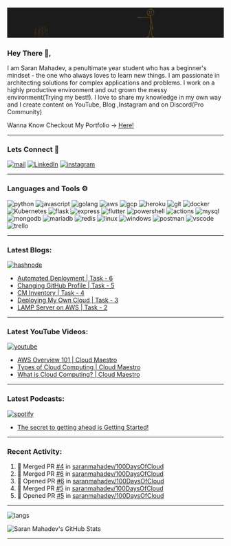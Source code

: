 ![banner](./assets/banner.gif)


### Hey There 👋,
I am Saran Mahadev, a penultimate year student who has a beginner's mindset - the one who always loves to learn new things. I am passionate in architecting solutions for complex applications and problems. I work on a highly productive environment and out grown the messy environment(Trying my best!). I love to share my knowledge in my own way and I create content on YouTube, Blog ,Instagram and on Discord(Pro Community)

Wanna Know Checkout My Portfolio -> [Here!](https://www.saranmahadev.tech)

---
### Lets Connect 🤝

[![mail](https://img.shields.io/badge/Gmail-323330?style=for-the-badge&logo=gmail&logoColor=fd9000)](mailto:sarandevnet@gmail.com) [![LinkedIn](https://img.shields.io/badge/linkedin-323330.svg?style=for-the-badge&logo=linkedin&logoColor=fd9000)](https://www.linkedin.com/in/saranmahadev) [![instagram](https://img.shields.io/badge/Instagram-323330?style=for-the-badge&logo=instagram&logoColor=fd9000)](https://www.instagram.com/cloud.maestro/) 

---

### Languages and Tools ⚙️

![python](https://img.shields.io/badge/Python-323330?style=for-the-badge&logo=python&logoColor=FD9000) ![javascript](	https://img.shields.io/badge/JavaScript-323330?style=for-the-badge&logo=javascript&logoColor=FD9000) ![golang](https://img.shields.io/badge/Go-323330?style=for-the-badge&logo=go&logoColor=FD9000) ![aws](https://img.shields.io/badge/Amazon_AWS-323330?style=for-the-badge&logo=amazonaws&logoColor=FD9000) ![gcp](https://img.shields.io/badge/Google_Cloud-323330?style=for-the-badge&logo=google-cloud&logoColor=FD9000) ![heroku](https://img.shields.io/badge/Heroku-323330?style=for-the-badge&logo=heroku&logoColor=FD9000) ![git](https://img.shields.io/badge/Git-323330?style=for-the-badge&logo=git&logoColor=fd9000) ![docker](https://img.shields.io/badge/Docker-323330?style=for-the-badge&logo=docker&logoColor=fd9000) ![Kubernetes](https://img.shields.io/badge/kubernetes-323330.svg?&style=for-the-badge&logo=kubernetes&logoColor=fd9000) ![flask](https://img.shields.io/badge/Flask-323330?style=for-the-badge&logo=flask&logoColor=fd9000) ![express](https://img.shields.io/badge/Express.js-323330?style=for-the-badge&logo=express&logoColor=fd9000) ![flutter](https://img.shields.io/badge/Flutter-323330?style=for-the-badge&logo=flutter&logoColor=fd9000) ![powershell](https://img.shields.io/badge/PowerShell-323330?style=for-the-badge&logo=PowerShell&logoColor=fd9000) ![actions](https://img.shields.io/badge/GitHub_Actions-323330?style=for-the-badge&logo=github-actions&logoColor=fd9000) ![mysql](https://img.shields.io/badge/MySQL-323330?style=for-the-badge&logo=mysql&logoColor=fd9000) ![mongodb](https://img.shields.io/badge/MongoDB-323330?style=for-the-badge&logo=mongodb&logoColor=fd9000) ![mariadb](https://img.shields.io/badge/MariaDB-323330?style=for-the-badge&logo=mariadb&logoColor=fd9000) ![redis](https://img.shields.io/badge/redis-323330.svg?&style=for-the-badge&logo=redis&logoColor=fd9000) ![linux](https://img.shields.io/badge/Linux-323330?style=for-the-badge&logo=linux&logoColor=fd9000) ![windows](https://img.shields.io/badge/Windows-323330?style=for-the-badge&logo=windows&logoColor=fd9000) ![postman](https://img.shields.io/badge/Postman-323330?style=for-the-badge&logo=Postman&logoColor=fd9000) ![vscode](https://img.shields.io/badge/Visual_Studio_Code-323330?style=for-the-badge&logo=visual%20studio%20code&logoColor=fd9000)  ![trello](https://img.shields.io/badge/Trello-323330?style=for-the-badge&logo=trello&logoColor=fd9000)  

---

### Latest Blogs: 
[![hashnode](https://img.shields.io/badge/Hashnode-323330?style=for-the-badge&logo=hashnode&logoColor=fd9000)](https://blog.saranmahadev.tech)

<!-- BLOG-POST:START -->
- [Automated Deployment | Task - 6](https://blog.saranmahadev.tech/automated-deployment-or-task-6)
- [Changing GitHub Profile | Task - 5](https://blog.saranmahadev.tech/changing-github-profile)
- [CM Inventory | Task - 4](https://blog.saranmahadev.tech/cm-inventory)
- [Deploying My Own Cloud | Task - 3](https://blog.saranmahadev.tech/deploying-my-own-cloud)
- [LAMP Server on AWS | Task - 2](https://blog.saranmahadev.tech/lamp-server-on-aws)
<!-- BLOG-POST:END -->

---

### Latest YouTube Videos:
[![youtube](https://img.shields.io/badge/YouTube-323330?style=for-the-badge&logo=youtube&logoColor=fd9000)](https://www.youtube.com/channel/UCsuU50gRmzLPMBlP1vJhJbg)

<!-- YOUTUBE:START -->
- [AWS Overview 101 | Cloud Maestro](https://www.youtube.com/watch?v=j3IGHIjr9tk)
- [Types of Cloud Computing | Cloud Maestro](https://www.youtube.com/watch?v=6GnSEmUO-ls)
- [What is Cloud Computing? | Cloud Maestro](https://www.youtube.com/watch?v=HfTQeMWjnt4)
<!-- YOUTUBE:END -->

---

### Latest Podcasts: 
[![spotify](https://img.shields.io/badge/Spotify-323330?&style=for-the-badge&logo=spotify&logoColor=fd9000)](https://open.spotify.com/show/1UUuod74srYAxqrbcXqQCK?si=6UB_2ZOpSzWNRhRUSbPLdg&dl_branch=1)

<!-- PODCAST:START -->
- [The secret to getting ahead is Getting Started!](https://anchor.fm/saranmahadev/episodes/The-secret-to-getting-ahead-is-Getting-Started-e1afgrn)
<!-- PODCAST:END -->

---

### Recent Activity:

<!--START_SECTION:activity-->
1. 🎉 Merged PR [#4](https://github.com/saranmahadev/100DaysOfCloud/pull/4) in [saranmahadev/100DaysOfCloud](https://github.com/saranmahadev/100DaysOfCloud)
2. 🎉 Merged PR [#6](https://github.com/saranmahadev/100DaysOfCloud/pull/6) in [saranmahadev/100DaysOfCloud](https://github.com/saranmahadev/100DaysOfCloud)
3. 💪 Opened PR [#6](https://github.com/saranmahadev/100DaysOfCloud/pull/6) in [saranmahadev/100DaysOfCloud](https://github.com/saranmahadev/100DaysOfCloud)
4. 🎉 Merged PR [#5](https://github.com/saranmahadev/100DaysOfCloud/pull/5) in [saranmahadev/100DaysOfCloud](https://github.com/saranmahadev/100DaysOfCloud)
5. 💪 Opened PR [#5](https://github.com/saranmahadev/100DaysOfCloud/pull/5) in [saranmahadev/100DaysOfCloud](https://github.com/saranmahadev/100DaysOfCloud)
<!--END_SECTION:activity-->

---

![langs](https://github-readme-stats.vercel.app/api/top-langs/?username=saranmahadev&layout=compact&title_color=fd9000&text_color=FFF&icon_color=fd9000&bg_color=1c1c1c)

<img src="https://github-readme-stats.vercel.app/api?username=saranmahadev&show_icons=true&line_height=25&width=100&count_private=true&title_color=fd9000&text_color=ffffff&icon_color=fd9000&bg_color=1c1c1c" alt="Saran Mahadev's GitHub Stats" />

---



